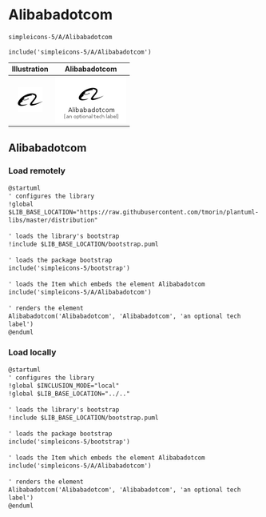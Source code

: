 # Alibabadotcom


```text
simpleicons-5/A/Alibabadotcom
```

```text
include('simpleicons-5/A/Alibabadotcom')
```



| Illustration | Alibabadotcom |
| :---: | :---: |
| ![illustration for Illustration](../../simpleicons-5/A/Alibabadotcom.png) | ![illustration for Alibabadotcom](../../simpleicons-5/A/Alibabadotcom.Local.png) |




## Alibabadotcom

### Load remotely
```plantuml
@startuml
' configures the library
!global $LIB_BASE_LOCATION="https://raw.githubusercontent.com/tmorin/plantuml-libs/master/distribution"

' loads the library's bootstrap
!include $LIB_BASE_LOCATION/bootstrap.puml

' loads the package bootstrap
include('simpleicons-5/bootstrap')

' loads the Item which embeds the element Alibabadotcom
include('simpleicons-5/A/Alibabadotcom')

' renders the element
Alibabadotcom('Alibabadotcom', 'Alibabadotcom', 'an optional tech label')
@enduml
```

### Load locally
```plantuml
@startuml
' configures the library
!global $INCLUSION_MODE="local"
!global $LIB_BASE_LOCATION="../.."

' loads the library's bootstrap
!include $LIB_BASE_LOCATION/bootstrap.puml

' loads the package bootstrap
include('simpleicons-5/bootstrap')

' loads the Item which embeds the element Alibabadotcom
include('simpleicons-5/A/Alibabadotcom')

' renders the element
Alibabadotcom('Alibabadotcom', 'Alibabadotcom', 'an optional tech label')
@enduml
```

